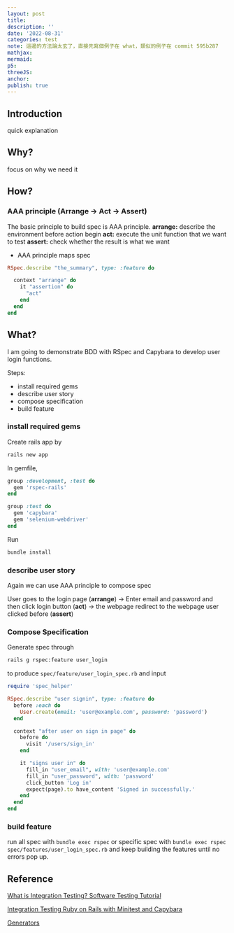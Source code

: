 ```yaml
---
layout: post
title:
description: ''
date: '2022-08-31'
categories: test
note: 這邊的方法論太玄了，直接先寫個例子在 what，類似的例子在 commit 595b287
mathjax:
mermaid:
p5:
threeJS:
anchor:
publish: true
---
```


## Introduction

quick explanation

## Why?

focus on why we need it

## How?

### AAA principle (Arrange -> Act -> Assert)

The basic principle to build spec is AAA principle.
**arrange:** describe the environment before action begin
**act:** execute the unit function that we want to test
**assert:** check whether the result is what we want

* AAA principle maps spec

```ruby
RSpec.describe "the_summary", type: :feature do

  context "arrange" do
    it "assertion" do
      "act"
    end
  end
end
```

## What?

I am going to demonstrate BDD with RSpec and Capybara to develop user login functions.

Steps:

* install required gems
* describe user story
* compose specification
* build feature

### install required gems

Create rails app by

```bash
rails new app
```

In gemfile,

```ruby
group :development, :test do
  gem 'rspec-rails'
end

group :test do
  gem 'capybara'
  gem 'selenium-webdriver'
end
```

Run

```bash
bundle install
```

### describe user story

Again we can use AAA principle to compose spec

User goes to the login page (**arrange**) -> Enter email and password and then click login button (**act**) -> the webpage redirect to the webpage user clicked before (**assert**)

### Compose Specification

Generate spec through

```bash
rails g rspec:feature user_login
```

to produce `spec/feature/user_login_spec.rb` and input

```ruby
require 'spec_helper'

RSpec.describe "user signin", type: :feature do
  before :each do
    User.create(email: 'user@example.com', password: 'password')
  end

  context "after user on sign in page" do
    before do
      visit '/users/sign_in'
    end

    it "signs user in" do
      fill_in "user_email", with: 'user@example.com'
      fill_in "user_password", with: 'password'
      click_button 'Log in'
      expect(page).to have_content 'Signed in successfully.'
    end
  end
end
```

### build feature

run all spec with `bundle exec rspec` or specific spec with `bundle exec rspec spec/features/user_login_spec.rb` and keep building the features until no errors pop up.

## Reference

[What is Integration Testing? Software Testing Tutorial](https://www.youtube.com/watch?v=QYCaaNz8emY)

[Integration Testing Ruby on Rails with Minitest and Capybara](https://semaphoreci.com/community/tutorials/integration-testing-ruby-on-rails-with-minitest-and-capybara)

[Generators](https://relishapp.com/rspec/rspec-rails/docs/generators)
